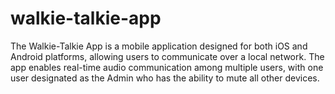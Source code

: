 # walkie-talkie-app
The Walkie-Talkie App is a mobile application designed for both iOS and Android platforms, allowing users to communicate over a local network. The app enables real-time audio communication among multiple users, with one user designated as the Admin who has the ability to mute all other devices. 
